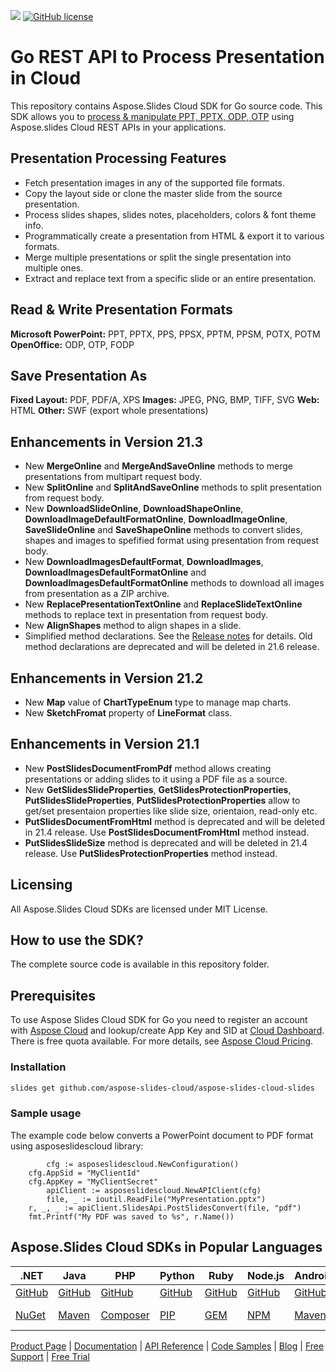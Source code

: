![](https://img.shields.io/badge/api-v3.0-lightgrey)  [![GitHub license](https://img.shields.io/github/license/aspose-slides-cloud/aspose-slides-cloud-go)](https://github.com/aspose-slides-cloud/aspose-slides-cloud-go)

# Go REST API to Process Presentation in Cloud
This repository contains Aspose.Slides Cloud SDK for Go source code. This SDK allows you to [process & manipulate PPT, PPTX, ODP, OTP](https://products.aspose.cloud/slides/go) using Aspose.slides Cloud REST APIs in your applications.

## Presentation Processing Features

- Fetch presentation images in any of the supported file formats.
- Copy the layout side or clone the master slide from the source presentation.
- Process slides shapes, slides notes, placeholders, colors & font theme info.
- Programmatically create a presentation from HTML & export it to various formats.
- Merge multiple presentations or split the single presentation into multiple ones.
- Extract and replace text from a specific slide or an entire presentation.

## Read & Write Presentation Formats

**Microsoft PowerPoint:** PPT, PPTX, PPS, PPSX, PPTM, PPSM, POTX, POTM
**OpenOffice:** ODP, OTP, FODP

## Save Presentation As

**Fixed Layout:** PDF, PDF/A, XPS
**Images:** JPEG, PNG, BMP, TIFF, SVG
**Web:** HTML
**Other:** SWF (export whole presentations)

## Enhancements in Version 21.3
* New **MergeOnline** and **MergeAndSaveOnline** methods to merge presentations from multipart request body.
* New **SplitOnline** and **SplitAndSaveOnline** methods to split presentation from request body.
* New **DownloadSlideOnline**, **DownloadShapeOnline**, **DownloadImageDefaultFormatOnline**, **DownloadImageOnline**, **SaveSlideOnline** and **SaveShapeOnline** methods to convert slides, shapes and images to spefified format using presentation from request body.
* New **DownloadImagesDefaultFormat**, **DownloadImages**, **DownloadImagesDefaultFormatOnline** and **DownloadImagesDefaultFormatOnline** methods to download all images from presentation as a ZIP archive.
* New **ReplacePresentationTextOnline** and **ReplaceSlideTextOnline** methods to replace text in presentation from request body.
* New **AlignShapes** method to align shapes in a slide.
* Simplified method declarations. See the [Release notes](https://docs.aspose.cloud/slides/aspose-slides-cloud-21-3-release-notes/) for details. Old method declarations are deprecated and will be deleted in 21.6 release.

## Enhancements in Version 21.2
* New **Map** value of **ChartTypeEnum** type to manage map charts.
* New **SketchFromat** property of **LineFormat** class.

## Enhancements in Version 21.1
* New **PostSlidesDocumentFromPdf** method allows creating presentations or adding slides to it using a PDF file as a source.
* New **GetSlidesSlideProperties**, **GetSlidesProtectionProperties**, **PutSlidesSlideProperties**, **PutSlidesProtectionProperties** allow to get/set presentaion properties like slide size, orientaion, read-only etc.
* **PutSlidesDocumentFromHtml** method is deprecated and will be deleted in 21.4 release. Use **PostSlidesDocumentFromHtml** method instead.
* **PutSlidesSlideSize** method is deprecated and will be deleted in 21.4 release. Use **PutSlidesProtectionProperties** method instead.

## Licensing
All Aspose.Slides Cloud SDKs are licensed under MIT License.

## How to use the SDK?
The complete source code is available in this repository folder.

## Prerequisites
To use Aspose Slides Cloud SDK for Go you need to register an account with [Aspose Cloud](https://www.aspose.cloud/) and lookup/create App Key and SID at [Cloud Dashboard](https://dashboard.aspose.cloud/#/apps). There is free quota available. For more details, see [Aspose Cloud Pricing](https://purchase.aspose.cloud/pricing).

### Installation

```sh
slides get github.com/aspose-slides-cloud/aspose-slides-cloud-slides
```

### Sample usage

The example code below converts a PowerPoint document to PDF format using asposeslidescloud library:
```slides
        cfg := asposeslidescloud.NewConfiguration()
	cfg.AppSid = "MyClientId"
	cfg.AppKey = "MyClientSecret"
       	apiClient := asposeslidescloud.NewAPIClient(cfg)
        file, _ := ioutil.ReadFile("MyPresentation.pptx")
	r, _, _ := apiClient.SlidesApi.PostSlidesConvert(file, "pdf")
	fmt.Printf("My PDF was saved to %s", r.Name())
```

## Aspose.Slides Cloud SDKs in Popular Languages

| .NET | Java | PHP | Python | Ruby | Node.js | Android | Swift|Perl|Go|
|---|---|---|---|---|---|---|--|--|--|
| [GitHub](https://github.com/aspose-slides-cloud/aspose-slides-cloud-dotnet) | [GitHub](https://github.com/aspose-slides-cloud/aspose-slides-cloud-java) | [GitHub](https://github.com/aspose-slides-cloud/aspose-slides-cloud-php) | [GitHub](https://github.com/aspose-slides-cloud/aspose-slides-cloud-python) | [GitHub](https://github.com/aspose-slides-cloud/aspose-slides-cloud-ruby)  | [GitHub](https://github.com/aspose-slides-cloud/aspose-slides-cloud-nodejs) | [GitHub](https://github.com/aspose-slides-cloud/aspose-slides-cloud-android) | [GitHub](https://github.com/aspose-slides-cloud/aspose-slides-cloud-swift)|[GitHub](https://github.com/aspose-slides-cloud/aspose-slides-cloud-perl) |[GitHub](https://github.com/aspose-slides-cloud/aspose-slides-cloud-slides) |
| [NuGet](https://www.nuget.org/packages/Aspose.slides-Cloud/) | [Maven](https://repository.aspose.cloud/webapp/#/artifacts/browse/tree/General/repo/com/aspose/aspose-slides-cloud) | [Composer](https://packagist.org/packages/aspose/slides-sdk-php) | [PIP](https://pypi.org/project/asposeslidescloud/) | [GEM](https://rubygems.org/gems/aspose_slides_cloud)  | [NPM](https://www.npmjs.com/package/asposeslidescloud) | [Maven](https://repository.aspose.cloud/webapp/#/artifacts/browse/tree/General/repo/com/aspose/aspose-slides-cloud) | [Cocoapods](https://cocoapods.org/pods/AsposeslidesCloud)|[Meta Cpan](https://metacpan.org/release/AsposeSlidesCloud-SlidesApi) | [Go.Dev](https://pkg.slides.dev/github.com/aspose-slides-cloud/aspose-slides-cloud-slides/) |

[Product Page](https://products.aspose.cloud/slides/slides) | [Documentation](https://docs.aspose.cloud/display/slidescloud/Home) | [API Reference](https://apireference.aspose.cloud/slides/) | [Code Samples](https://github.com/aspose-slides-cloud/aspose-slides-cloud-slides) | [Blog](https://blog.aspose.cloud/cateslidesry/slides/) | [Free Support](https://forum.aspose.cloud/c/slides) | [Free Trial](https://dashboard.aspose.cloud/#/apps)
